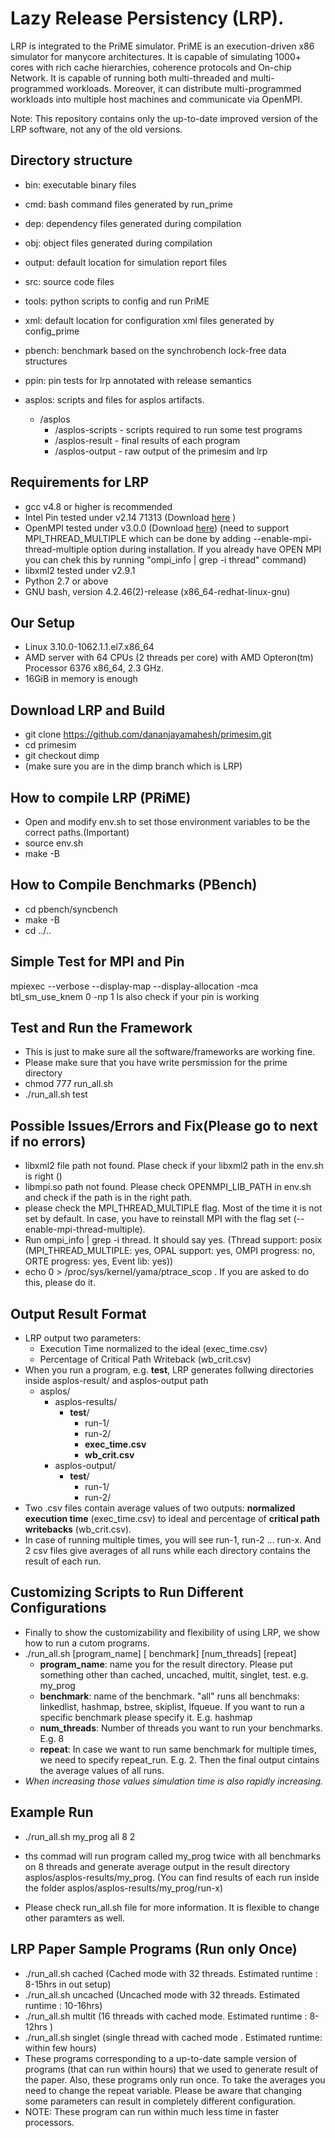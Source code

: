 
# Lazy Release Persistency (LRP).

LRP is integrated to the PriME simulator.  PriME is an execution-driven x86 simulator for manycore architectures. It is capable of simulating 1000+ cores with rich cache hierarchies, coherence protocols and On-chip Network. It is capable of running both multi-threaded and multi-programmed workloads. Moreover, it can distribute multi-programmed workloads into multiple host machines and communicate via OpenMPI.

Note: This repository contains only the up-to-date improved version of the LRP software, not any of the old versions.

Directory structure
-------------------

* bin: executable binary files 
* cmd: bash command files generated by run_prime
* dep: dependency files generated during compilation
* obj: object files generated during compilation
* output: default location for simulation report files
* src: source code files
* tools: python scripts to config and run PriME
* xml: default location for configuration xml files generated by config_prime

* pbench: benchmark based on the synchrobench lock-free data structures
* ppin: pin tests for lrp annotated with release semantics
* asplos: scripts and files for asplos artifacts.
	* /asplos
		* /asplos-scripts - scripts required to run some test programs
		* /asplos-result - final results of each program
		* /asplos-output - raw output of the primesim and lrp

Requirements for LRP
--------------------

* gcc v4.8 or higher is recommended 
* Intel Pin tested under v2.14 71313 (Download [here](https://software.intel.com/en-us/articles/pin-a-binary-instrumentation-tool-downloads) )
* OpenMPI tested under v3.0.0 (Download [here](https://www.open-mpi.org/software/ompi/v3.0/)) (need to support MPI_THREAD_MULTIPLE which can be done by adding --enable-mpi-thread-multiple option during installation. If you already have OPEN MPI you can chek this by running "ompi_info | grep -i thread" command)
* libxml2 tested under v2.9.1
* Python 2.7 or above
* GNU bash, version 4.2.46(2)-release (x86_64-redhat-linux-gnu)

Our Setup
------------------
* Linux 3.10.0-1062.1.1.el7.x86_64
* AMD server with 64 CPUs (2 threads per core) with AMD Opteron(tm) Processor 6376 x86_64, 2.3 GHz.
* 16GiB in memory is enough

Download LRP and Build
----------------------
* git clone https://github.com/dananjayamahesh/primesim.git
* cd primesim
* git checkout dimp
* (make sure you are in the dimp branch which is LRP)

How to compile LRP (PRiME)
--------------------------
* Open and modify env.sh to set those environment variables to be the correct paths.(Important)
* source env.sh
* make -B

How to Compile Benchmarks (PBench)
----------------------------
* cd pbench/syncbench
* make -B
* cd ../..

Simple Test for MPI and Pin
---------------------------
mpiexec --verbose --display-map --display-allocation -mca btl_sm_use_knem 0 -np 1 ls
also check if your pin is working


Test and Run the Framework
---------------------------
* This is just to make sure all the software/frameworks are working fine.
* Please make sure that you have write persmission for the prime directory
* chmod 777 run_all.sh
* ./run_all.sh test


Possible Issues/Errors and Fix(Please go to next if no errors)
--------------------------------------------------------------
* libxml2 file path not found. Plase check if your libxml2 path in the env.sh is right ()
* libmpi.so path not found. Please check OPENMPI_LIB_PATH in env.sh and check if the path is in the right path.
* please check the MPI_THREAD_MULTIPLE flag. Most of the time it is not set by default. In case, you have to reinstall MPI with the flag set (--enable-mpi-thread-multiple).
* Run ompi_info | grep -i thread. It should say yes. (Thread support: posix (MPI_THREAD_MULTIPLE: yes, OPAL support: yes, OMPI progress: no, ORTE progress: yes, Event lib: yes))
* echo 0 > /proc/sys/kernel/yama/ptrace_scop . If you are asked to do this, please do it. 


Output Result Format
-------------------------
* LRP output two parameters: 
	* Execution Time normalized to the ideal (exec_time.csv)
	* Percentage of Critical Path Writeback  (wb_crit.csv)
* When you run a program, e.g. **test**, LRP generates follwing directories inside asplos-result/ and asplos-output path
	* asplos/
		* asplos-results/
			* **test**/
				* run-1/
				* run-2/
				* **exec_time.csv**
				* **wb_crit.csv**
		* asplos-output/
			* **test**/
				* run-1/
				* run-2/
* Two .csv files contain average values of two outputs: **normalized execution time** (exec_time.csv) to ideal and percentage of **critical path writebacks** (wb_crit.csv).
*  In case of running multiple times, you will see run-1, run-2 ... run-x.  And 2 csv files give averages of all runs while each directory contains the result of each run.


Customizing Scripts to Run Different Configurations
---------------------------------------------------
* Finally to show the customizability and flexibility of using LRP, we show how to run a cutom programs.
* ./run_all.sh  [program_name]  [ benchmark]   [num_threads]  [repeat]
	* **program_name**: name you for the result directory. Please put something other than cached, uncached, multit, singlet, test. e.g. my_prog
	* **benchmark**: name of the benchmark. "all" runs all benchmaks: linkedlist, hashmap, bstree, skiplist, lfqueue. If you want to run a specific benchmark please specify it. E.g. hashmap
	* **num_threads**: Number of threads you want to run your benchmarks. E.g. 8
	* **repeat**: In case we want to run same benchmark for multiple times, we need to specify repeat_run. E.g. 2. Then the final output cintains the average values of all runs.
* *When increasing those values simulation time is also rapidly increasing.*

Example Run
---------------------
* ./run_all.sh my_prog all 8 2

* ths commad will run program called my_prog twice with all benchmarks on 8 threads and generate average output in the result directory asplos/asplos-results/my_prog. (You can find results of each run inside the folder asplos/asplos-results/my_prog/run-x)
* Please check run_all.sh file for more information. It is flexible to change other paramters as well.


LRP Paper Sample Programs (Run only Once) 
------------------------------------------------
* ./run_all.sh cached (Cached mode with 32 threads. Estimated runtime : 8-15hrs in out setup)
* ./run_all.sh uncached (Uncached mode with 32 threads. Estimated runtime : 10-16hrs)
* ./run_all.sh multit (16 threads with cached mode. Estimated runtime : 8-12hrs )
* ./run_all.sh singlet (single thread with cached mode . Estimated runtime: within few hours)
* These programs corresponding to a up-to-date sample version of programs (that can run within hours) that we used to generate result of the paper. Also, these programs only run once. To take the averages you need to change the repeat variable. Please be aware that changing some parameters can result in completely different configuration.
* NOTE: These program can run within much less time in faster processors.
